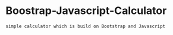 # Boostrap-Javascript-Calculator 
    
    simple calculator which is build on Bootstrap and Javascript 

